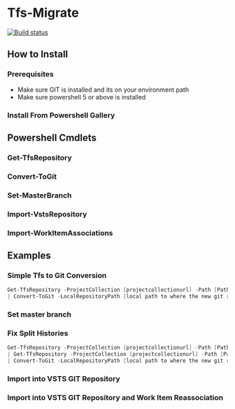 # Tfs-Migrate

[![Build status](https://ci.appveyor.com/api/projects/status/97r3hxl15qufel9u?svg=true)](https://ci.appveyor.com/project/alastairgould/tfs-migrate)

## How to Install

### Prerequisites

* Make sure GIT is installed and its on your environment path
* Make sure powershell 5 or above is installed

### Install From Powershell Gallery

## Powershell Cmdlets

### Get-TfsRepository

### Convert-ToGit

### Set-MasterBranch

### Import-VstsRepository

### Import-WorkItemAssociations

## Examples

### Simple Tfs to Git Conversion

```powershell
Get-TfsRepository -ProjectCollection [projectcollectionurl] -Path [Path to folder in tfs repo] 
| Convert-ToGit -LocalRepositoryPath [local path to where the new git repo will be stored] 

```

### Set master branch

### Fix Split Histories

```powershell
Get-TfsRepository -ProjectCollection [projectcollectionurl] -Path [Path to folder in tfs repo] 
| Get-TfsRepository -ProjectCollection [projectcollectionurl] -Path [Path to folder in tfs repo] 
| Convert-ToGit -LocalRepositoryPath [local path to where the new git repo will be stored] 
```

### Import into VSTS GIT Repository

### Import into VSTS GIT Repository and Work Item Reassociation
